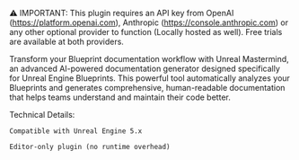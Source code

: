 ⚠️ IMPORTANT: This plugin requires an API key from OpenAI (https://platform.openai.com), Anthropic (https://console.anthropic.com) or any other optional provider to function (Locally hosted as well). Free trials are available at both providers.

Transform your Blueprint documentation workflow with Unreal Mastermind, an advanced AI-powered documentation generator designed specifically for Unreal Engine Blueprints. This powerful tool automatically analyzes your Blueprints and generates comprehensive, human-readable documentation that helps teams understand and maintain their code better.

Technical Details:

    Compatible with Unreal Engine 5.x

    Editor-only plugin (no runtime overhead)
